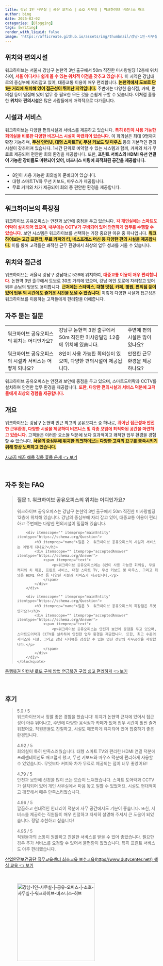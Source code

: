 ```yaml
---
title: 강남 1인 사무실 | 공유 오피스 | 소호 사무실 | 워크하이브 비즈니스 허브
author: bing
date: 2025-02-02
categories: [Blogging]
tags: [writing]
render_with_liquid: false
image: 'https://afficreate.github.io/assets/img/thumbnail/강남-1인-사무실-|-공유-오피스-|-소호-사무실-|-워크하이브-비즈니스-허브.webp'
---
```



<h2 id='위치와편의시설'>위치와 편의시설</h2>

<p>워크하이브는 서울시 강남구 논현역 3번 출구에서 50m 직진한 미사랑빌딩 12층에 위치하여, <b><span style="color: #ee2323;">서울 어디서나 쉽게 올 수 있는 위치적 이점을 갖추고 있습니다.</span></b> 이 지역은 강남대로의 중심부에 자리잡고 있어, 대중교통 이용이 매우 편리합니다. <b><span style="background-color: #ffe066;">논현역에서 도보로 단 1분 거리에 위치해 있어 접근성이 뛰어난 지역입니다.</span></b> 주변에는 다양한 음식점, 카페, 편의점 등이 밀집해 있어 업무 중 필요한 모든 것을 손쉽게 구할 수 있습니다. 이처럼 훌륭한 <b>위치</b>와 <b>편의시설</b>은 많은 사람들에게 매력적으로 다가옵니다.</p>

<h2 id='시설과서비스'>시설과 서비스</h2>

<p>워크하이브는 다양한 편의시설과 서비스를 제공하고 있습니다. <b><span style="color: #ee2323;">특히 8인이 사용 가능한 회의실을 비롯한 다양한 비즈니스 시설이 마련되어 있습니다.</span></b> 이 회의실은 최대 9명까지 확장 가능하며, <b><span style="background-color: #ffe066;">무선 인터넷, 대형 스마트TV, 무선 키보드 및 마우스</span></b> 등의 기본적인 편의시설이 갖추어져 있습니다. 1시간 단위로 예약할 수 있는 시스템과 함께, 커피와 차가 무료로 제공되어 편안한 회의 환경을 제공합니다. 또한, <b>프린트 서비스와 HDMI 유선 연결이 가능한 장비들도 마련되어 있어, 비즈니스 미팅에 최적화된 공간을 제공합니다.</b></p>

<hr />

<ul>
    <li>8인이 사용 가능한 회의실이 준비되어 있습니다.</li>
    <li>대형 스마트TV와 무선 키보드, 마우스가 제공됩니다.</li>
    <li>무료 커피와 차가 제공되어 회의 중 편안한 환경을 제공합니다.</li>
</ul>

<hr />

<h2 id='특장점'>워크하이브의 특장점</h2>

<p>워크하이브 공유오피스는 안전과 보안에 중점을 두고 있습니다. <b><span style="color: #ee2323;">각 개인실에는 스마트도어락이 설치되어 있으며, 내부에는 CCTV가 구비되어 있어 안전하게 업무를 수행할 수 있습니다.</span></b> 보안 시스템은 워크하이브를 선택하는 가장 중요한 이유 중 하나입니다. <b><span style="background-color: #ffe066;">워크하이브는 고급 프린터, 무료 커피와 티, 네스프레소 머신 등 다양한 편의 시설을 제공합니다.</span></b> 이를 통해 고객들은 쾌적한 근무 환경에서 최상의 업무 성과를 거둘 수 있습니다.</p>

<h2 id='위치와접근성'>위치와 접근성</h2>

<p>워크하이브는 서울시 강남구 강남대로 526에 위치하여, <b><span style="color: #ee2323;">대중교통 이용이 매우 편리합니다.</span></b> 논현역 3번 출구에서 도보로 30초 거리에 있으며, 강남 메인 도로에 자리잡고 있어 외부 손님의 방문도 용이합니다. <b><span style="background-color: #ffe066;">근처에는 스타벅스, 대형 맛집, 카페, 병원, 편의점 등이 있어 업무 외 시간에도 즐거운 시간을 보낼 수 있습니다.</span></b> 이렇게 다양한 시설과 접근성은 워크하이브를 이용하는 고객들에게 편리함을 더해줍니다.</p>

<h2 id='자주묻는질문'>자주 묻는 질문</h2>

<table>
    <tr>
        <td>워크하이브 공유오피스의 위치는 어디인가요?</td>
        <td>강남구 논현역 3번 출구에서 50m 직진한 미사랑빌딩 12층에 위치해 있습니다.</td>
        <td>주변에 편의시설은 많이 있나요?</td>
    </tr>
    <tr>
        <td>워크하이브 공유오피스의 시설과 서비스는 어떻게 되나요?</td>
        <td>8인이 사용 가능한 회의실이 있으며, 다양한 편의시설이 제공됩니다.</td>
        <td>안전한 근무환경을 제공하나요?</td>
    </tr>
</table>

<p>워크하이브 공유오피스는 안전과 보안에 중점을 두고 있으며, 스마트도어락과 CCTV를 설치하여 안전한 업무 환경을 제공합니다. <b><span style="color: #ee2323;">또한, 다양한 편의시설과 서비스 덕분에 고객들에게 최상의 경험을 제공합니다.</span></b></p>

<h2 id='개요'>개요</h2>

<p>워크하이브는 강남구 논현역 인근 최고의 공유오피스 중 하나로, <b><span style="color: #ee2323;"> 뛰어난 접근성과 안전한 근무환경, 다양한 시설을 제공하여 비즈니스 및 각종 모임에 최적화된 공간을 마련하고 있습니다.</span></b> 고객들은 이러한 요소들 덕분에 보다 효과적이고 쾌적한 업무 환경을 경험할 수 있습니다. <b><span style="background-color: #ffe066;">서울의 중심부에 위치한 워크하이브는 다양한 고객의 요구를 충족시키기 위해 항상 노력하고 있습니다.</span></b></p>


<p><a class="click-button" title="사과꿈 배꿈 해몽 길몽 흉몽 운세" href="https://afficreate.github.io/posts/%EC%82%AC%EA%B3%BC%EA%BF%88-%EB%B0%B0%EA%BF%88-%ED%95%B4%EB%AA%BD-%EA%B8%B8%EB%AA%BD-%ED%9D%89%EB%AA%BD-%EC%9A%B4%EC%84%B8/" rel="dofollow">사과꿈 배꿈 해몽 길몽 흉몽 운세 👈 보기</a></p><br>
<h2 id='자주_찾는_FAQ'>자주 찾는 FAQ</h2>
<div itemscope="" itemtype="https://schema.org/FAQPage"> 
    <blockquote> 
        <div itemscope="" itemprop="mainEntity" itemtype="https://schema.org/Question"> 
            <h3 itemprop="name">질문 1. 워크하이브 공유오피스의 위치는 어디인가요?</h3> 
            <div itemscope="" itemprop="acceptedAnswer" itemtype="https://schema.org/Answer"> 
                <span itemprop="text"> 
                    <p>워크하이브 공유오피스는 강남구 논현역 3번 출구에서 50m 직진한 미사랑빌딩 12층에 위치해 있습니다. 강남의 중심부에 자리 잡고 있어, 대중교통 이용이 편리하고 주변에는 다양한 편의시설이 밀집해 있습니다.</p> 
                </span> 
            </div> 
        </div> 

        <div itemscope="" itemprop="mainEntity" itemtype="https://schema.org/Question"> 
            <h3 itemprop="name">질문 2. 워크하이브 공유오피스의 시설과 서비스는 어떻게 되나요?</h3> 
            <div itemscope="" itemprop="acceptedAnswer" itemtype="https://schema.org/Answer"> 
                <span itemprop="text"> 
                    <p>워크하이브 공유오피스에는 8인이 사용 가능한 회의실, 무료 커피와 차 제공, 프린트 서비스, 대형 스마트 TV, 무선 키보드 및 마우스, 그리고 회의용 HDMI 유선 등 다양한 시설과 서비스가 제공됩니다.</p> 
                </span> 
            </div> 
        </div> 

        <div itemscope="" itemprop="mainEntity" itemtype="https://schema.org/Question"> 
            <h3 itemprop="name">질문 3. 워크하이브 공유오피스의 특장점은 무엇인가요?</h3> 
            <div itemscope="" itemprop="acceptedAnswer" itemtype="https://schema.org/Answer"> 
                <span itemprop="text"> 
                    <p>워크하이브 공유오피스는 안전과 보안에 중점을 두고 있으며, 스마트도어락과 CCTV를 설치하여 안전한 업무 환경을 제공합니다. 또한, 최고 수준의 서비스와 시설, 그리고 강남 시티뷰를 감상할 수 있는 멋진 전망의 사무공간을 자랑합니다.</p> 
                </span> 
            </div> 
        </div> 
    </blockquote> 
</div>
<p><a class="click-button" title="동행복권 인터넷 로또 구매 방법 연금복권 구입 쉽고 편리하게" href="https://afficreate.github.io/posts/%EB%8F%99%ED%96%89%EB%B3%B5%EA%B6%8C-%EC%9D%B8%ED%84%B0%EB%84%B7-%EB%A1%9C%EB%98%90-%EA%B5%AC%EB%A7%A4-%EB%B0%A9%EB%B2%95-%EC%97%B0%EA%B8%88%EB%B3%B5%EA%B6%8C-%EA%B5%AC%EC%9E%85-%EC%89%BD%EA%B3%A0-%ED%8E%B8%EB%A6%AC%ED%95%98%EA%B2%8C/" rel="dofollow">동행복권 인터넷 로또 구매 방법 연금복권 구입 쉽고 편리하게 👈 보기</a></p><br>
<h2 id='후기'>후기</h2>
<div itemscope itemtype="https://schema.org/Product">
  <blockquote>
  <div itemprop="review" itemscope itemtype="https://schema.org/Review">
      <div itemprop="reviewRating" itemscope itemtype="https://schema.org/Rating"> <span itemprop="ratingValue">5.0</span> / <span itemprop="bestRating">5</span> </div>
      <span itemprop="reviewBody">워크하이브에서 정말 좋은 경험을 했습니다! 위치가 논현역 근처에 있어서 접근성이 아주 뛰어나고, 주변에 다양한 음식점과 카페가 있어 업무 시간이 훨씬 즐거워졌어요. 직원분들도 친절하고, 시설도 깨끗하게 유지되어 있어 집중하기 좋은 환경입니다.</span>
  </div>
  <br>
  <div itemprop="review" itemscope itemtype="https://schema.org/Review">
      <div itemprop="reviewRating" itemscope itemtype="https://schema.org/Rating"> <span itemprop="ratingValue">4.92</span> / <span itemprop="bestRating">5</span> </div>
      <span itemprop="reviewBody">회의실이 특히 만족스러웠습니다. 대형 스마트 TV와 편리한 HDMI 연결 덕분에 프레젠테이션도 매끄럽게 했고, 무선 키보드와 마우스 덕분에 편리하게 사용할 수 있었습니다. 무엇보다 커피와 차가 무료로 제공되는 점이 너무 좋았어요!</span>
  </div>
  <br>
  <div itemprop="review" itemscope itemtype="https://schema.org/Review">
      <div itemprop="reviewRating" itemscope itemtype="https://schema.org/Rating"> <span itemprop="ratingValue">4.79</span> / <span itemprop="bestRating">5</span> </div>
      <span itemprop="reviewBody">안전과 보안에 신경을 많이 쓰는 모습이 느껴졌습니다. 스마트 도어락과 CCTV가 설치되어 있어 개인 사무실에서 마음 놓고 일할 수 있었어요. 시설도 현대적이고 깨끗해서 매우 만족스러웠습니다.</span>
  </div>
  <br>
  <div itemprop="review" itemscope itemtype="https://schema.org/Review">
      <div itemprop="reviewRating" itemscope itemtype="https://schema.org/Rating"> <span itemprop="ratingValue">4.96</span> / <span itemprop="bestRating">5</span> </div>
      <span itemprop="reviewBody">깔끔하고 현대적인 인테리어 덕분에 사무 공간에서도 기분이 좋습니다. 또한, 서비스를 제공하는 직원들이 매우 친절하고 자세히 설명해 주셔서 큰 도움이 되었습니다. 정말 추천하고 싶습니다!</span>
  </div>
  <br>
  <div itemprop="review" itemscope itemtype="https://schema.org/Review">
      <div itemprop="reviewRating" itemscope itemtype="https://schema.org/Rating"> <span itemprop="ratingValue">4.95</span> / <span itemprop="bestRating">5</span> </div>
      <span itemprop="reviewBody">직원들과의 소통이 원활하고 친절한 서비스를 받을 수 있어 좋았습니다. 필요한 경우 추가 서비스를 요청할 수 있어서 불편함이 없었습니다. 특히 프린트 서비스도 아주 편리했습니다.</span>
  </div>
  </blockquote>
</div>
<p><a class="click-button" title="산업안전보건공단 직무교육센터 최초교육 보수교육(https//www.dutycenter.net/) 핵심 교육" href="https://afficreate.github.io/posts/%EC%82%B0%EC%97%85%EC%95%88%EC%A0%84%EB%B3%B4%EA%B1%B4%EA%B3%B5%EB%8B%A8-%EC%A7%81%EB%AC%B4%EA%B5%90%EC%9C%A1%EC%84%BC%ED%84%B0-%EC%B5%9C%EC%B4%88%EA%B5%90%EC%9C%A1-%EB%B3%B4%EC%88%98%EA%B5%90%EC%9C%A1(httpswww.dutycenter.net)-%ED%95%B5%EC%8B%AC-%EA%B5%90%EC%9C%A1/" rel="dofollow">산업안전보건공단 직무교육센터 최초교육 보수교육(https//www.dutycenter.net/) 핵심 교육 👈 보기</a></p><br>
<figure class="image"><img src="https://afficreate.github.io/assets/img/thumbnail/강남-1인-사무실-|-공유-오피스-|-소호-사무실-|-워크하이브-비즈니스-허브.webp" alt="강남-1인-사무실-|-공유-오피스-|-소호-사무실-|-워크하이브-비즈니스-허브" width="256" height="256"></figure>